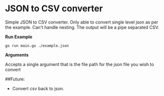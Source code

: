 # JSON to CSV converter

Simple JSON to CSV converter. Only able to convert single level json as per the example. Can't handle nesting. The output will be a pipe separated CSV.

**Run Example**

```
go run main.go ./example.json
```

**Arguments**

Accepts a single argument that is the file path for the json file you wish to convert

##Future:

- Convert csv back to json.